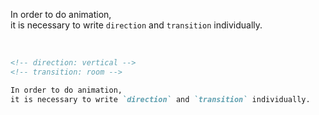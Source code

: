 <!-- direction: vertical -->
<!-- transition: room -->

In order to do animation,  
it is necessary to write `direction` and `transition` individually.

<br />

```md
<!-- direction: vertical -->
<!-- transition: room -->

In order to do animation,  
it is necessary to write `direction` and `transition` individually.
```